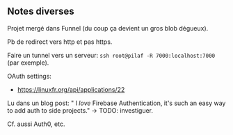 ## Notes diverses

Projet mergé dans Funnel (du coup ça devient un gros blob dégueux).

Pb de redirect vers http et pas https.

Faire un tunnel vers un serveur: `ssh root@pilaf -R 7000:localhost:7000` (par exemple).

OAuth settings:

- https://linuxfr.org/api/applications/22

Lu dans un blog post: " I _love_ Firebase Authentication, it's such an easy way to add auth to side projects." -> TODO: investiguer.

Cf. aussi Auth0, etc.

